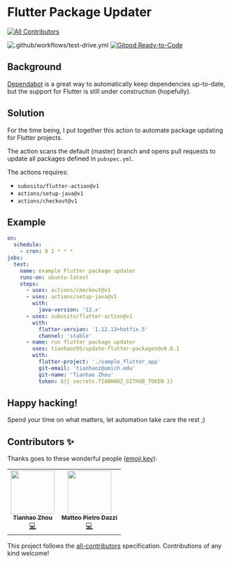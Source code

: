 # Flutter Package Updater
<!-- ALL-CONTRIBUTORS-BADGE:START - Do not remove or modify this section -->
[![All Contributors](https://img.shields.io/badge/all_contributors-2-orange.svg?style=flat-square)](#contributors-)
<!-- ALL-CONTRIBUTORS-BADGE:END -->

![.github/workflows/test-drive.yml](https://github.com/tianhaoz95/update-flutter-packages/workflows/.github/workflows/test-drive.yml/badge.svg?branch=master)
[![Gitpod Ready-to-Code](https://img.shields.io/badge/Gitpod-Ready--to--Code-blue?logo=gitpod)](https://gitpod.io/#https://github.com/tianhaoz95/update-flutter-packages) 

## Background

[Dependabot](https://dependabot.com/) is a great way to automatically keep dependencies up-to-date, but the support for Flutter is still under construction (hopefully).

## Solution

For the time being, I put together this action to automate package updating for Flutter projects.

The action scans the default (master) branch and opens pull requests to update all packages defined in `pubspec.yml`.

The actions requires:
* `subosito/flutter-action@v1`
* `actions/setup-java@v1`
* `actions/checkout@v1`

## Example

```yml
on:
  schedule:
    - cron: 0 2 * * *
jobs:
  test:
    name: example Flutter package updater
    runs-on: ubuntu-latest
    steps:
      - uses: actions/checkout@v1
      - uses: actions/setup-java@v1
        with:
          java-version: '12.x'
      - uses: subosito/flutter-action@v1
        with:
          flutter-version: '1.12.13+hotfix.5'
          channel: 'stable'
      - name: run flutter package updater
        uses: tianhaoz95/update-flutter-packages@v0.0.1
        with:
          flutter-project: './sample_flutter_app'
          git-email: 'tianhaoz@umich.edu'
          git-name: 'Tianhao Zhou'
          token: ${{ secrets.TIANHAOZ_GITHUB_TOKEN }}
```

## Happy hacking!

Spend your time on what matters, let automation take care the rest ;)
## Contributors ✨

Thanks goes to these wonderful people ([emoji key](https://allcontributors.org/docs/en/emoji-key)):

<!-- ALL-CONTRIBUTORS-LIST:START - Do not remove or modify this section -->
<!-- prettier-ignore-start -->
<!-- markdownlint-disable -->
<table>
  <tr>
    <td align="center"><a href="http://tianhaoz.com"><img src="https://avatars3.githubusercontent.com/u/16887772?v=4" width="100px;" alt=""/><br /><sub><b>Tianhao Zhou</b></sub></a><br /><a href="https://github.com/tianhaoz95/update-flutter-packages/commits?author=tianhaoz95" title="Code">💻</a></td>
    <td align="center"><a href="http://telegram.me/ilteoood"><img src="https://avatars0.githubusercontent.com/u/6383527?v=4" width="100px;" alt=""/><br /><sub><b>Matteo Pietro Dazzi</b></sub></a><br /><a href="https://github.com/tianhaoz95/update-flutter-packages/commits?author=ilteoood" title="Code">💻</a></td>
  </tr>
</table>

<!-- markdownlint-enable -->
<!-- prettier-ignore-end -->
<!-- ALL-CONTRIBUTORS-LIST:END -->

This project follows the [all-contributors](https://github.com/all-contributors/all-contributors) specification. Contributions of any kind welcome!